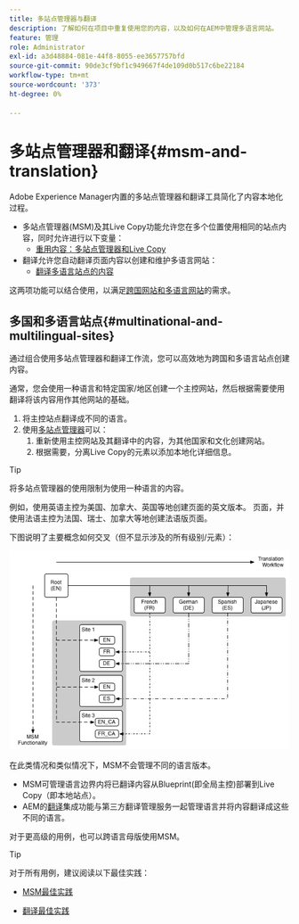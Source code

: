 ```yaml
---
title: 多站点管理器与翻译
description: 了解如何在项目中重复使用您的内容，以及如何在AEM中管理多语言网站。
feature: 管理
role: Administrator
exl-id: a3d48884-081e-44f8-8055-ee3657757bfd
source-git-commit: 90de3cf9bf1c949667f4de109d0b517c6be22184
workflow-type: tm+mt
source-wordcount: '373'
ht-degree: 0%

---
```


# 多站点管理器和翻译{#msm-and-translation}

Adobe Experience Manager内置的多站点管理器和翻译工具简化了内容本地化过程。

* 多站点管理器(MSM)及其Live Copy功能允许您在多个位置使用相同的站点内容，同时允许进行以下变量：
   * [重用内容：多站点管理器和Live Copy](msm/overview.md)
* 翻译允许您自动翻译页面内容以创建和维护多语言网站：
   * [翻译多语言站点的内容](translation/overview.md)

这两项功能可以结合使用，以满足[跨国网站和多语言网站](#multinational-and-multilingual-sites)的需求。

## 多国和多语言站点{#multinational-and-multilingual-sites}

通过组合使用多站点管理器和翻译工作流，您可以高效地为跨国和多语言站点创建内容。

通常，您会使用一种语言和特定国家/地区创建一个主控网站，然后根据需要使用翻译将该内容用作其他网站的基础。

1. [](translation/overview.md) 将主控站点翻译成不同的语言。
1. 使用[多站点管理器](msm/overview.md)可以：
   1. 重新使用主控网站及其翻译中的内容，为其他国家和文化创建网站。
   1. 根据需要，分离Live Copy的元素以添加本地化详细信息。

>[!TIP]
>
>将多站点管理器的使用限制为使用一种语言的内容。
>
>例如，使用英语主控为美国、加拿大、英国等地创建页面的英文版本。 页面，并使用法语主控为法国、瑞士、加拿大等地创建法语版页面。

下图说明了主要概念如何交叉（但不显示涉及的所有级别/元素）：

![本地化概述](assets/localization-overview.png)

在此类情况和类似情况下，MSM不会管理不同的语言版本。

* [](msm/overview.md) MSM可管理语言边界内将已翻译内容从Blueprint(即全局主控)部署到Live Copy（即本地站点）。
* AEM的[翻译](translation/overview.md)集成功能与第三方翻译管理服务一起管理语言并将内容翻译成这些不同的语言。

对于更高级的用例，也可以跨语言母版使用MSM。

>[!TIP]
>
>对于所有用例，建议阅读以下最佳实践：
>
>* [MSM最佳实践](msm/best-practices.md)
* [翻译最佳实践](translation/best-practices.md)

